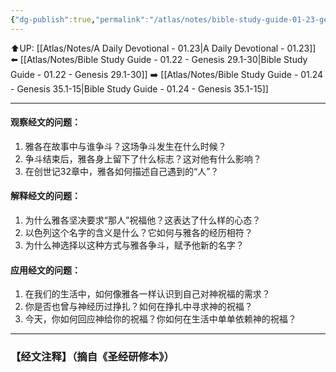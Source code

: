 ```yaml
---
{"dg-publish":true,"permalink":"/atlas/notes/bible-study-guide-01-23-genesis-32/","noteIcon":""}
---
```


⬆️UP: [[Atlas/Notes/A Daily Devotional - 01.23\|A Daily Devotional - 01.23]]
⬅️ [[Atlas/Notes/Bible Study Guide - 01.22 - Genesis 29.1-30\|Bible Study Guide - 01.22 - Genesis 29.1-30]]
➡️ [[Atlas/Notes/Bible Study Guide - 01.24 - Genesis 35.1-15\|Bible Study Guide - 01.24 - Genesis 35.1-15]] 

---

#### 观察经文的问题：

1. 雅各在故事中与谁争斗？这场争斗发生在什么时候？
2. 争斗结束后，雅各身上留下了什么标志？这对他有什么影响？
3. 在创世记32章中，雅各如何描述自己遇到的“人”？

#### 解释经文的问题：

1. 为什么雅各坚决要求“那人”祝福他？这表达了什么样的心态？
2. 以色列这个名字的含义是什么？它如何与雅各的经历相符？
3. 为什么神选择以这种方式与雅各争斗，赋予他新的名字？

#### 应用经文的问题：

1. 在我们的生活中，如何像雅各一样认识到自己对神祝福的需求？
2. 你是否也曾与神经历过挣扎？如何在挣扎中寻求神的祝福？
3. 今天，你如何回应神给你的祝福？你如何在生活中单单依赖神的祝福？


---
### 【经文注释】（摘自《圣经研修本》）

